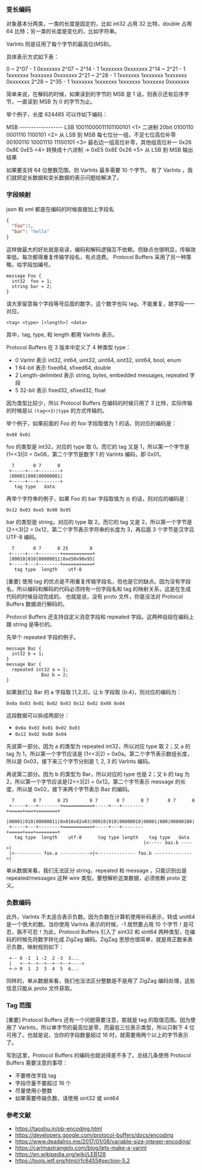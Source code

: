 

### 变长编码 ###

对象基本分两类，一类的长度是固定的，比如 int32 占用 32 比特，double 占用 64 比特；另一类的长度是变化的，比如字符串。

VarInts 则是征用了每个字节的最高位(MSB)。

具体表示方式如下表：

   0 ~ 2^07 - 1	0xxxxxxx
2^07 ~ 2^14 - 1	1xxxxxxx 0xxxxxxx
2^14 ~ 2^21 - 1	1xxxxxxx 1xxxxxxx 0xxxxxxx
2^21 ~ 2^28 - 1	1xxxxxxx 1xxxxxxx 1xxxxxxx 0xxxxxxx
2^28 ~ 2^35 - 1	1xxxxxxx 1xxxxxxx 1xxxxxxx 1xxxxxxx 0xxxxxxx

简单来说，在解码的时候，如果读到的字节的 MSB 是 1 话，则表示还有后序字节，一直读到 MSB 为 0 的字节为止。

举个例子，长度 624485 可以作如下编码：

MSB ------------------ LSB
      10011000011101100101  <1> 二进制 20bit
 0100110  0001110  1100101  <2> 从 LSB 到 MSB 每七位分一组，不足七位高位补零
00100110 10001110 11100101  <3> 最右边一组高位补零，其他组高位补一
    0x26     0x8E     0xE5  <4> 转换成十六进制
→ 0xE5 0x8E 0x26            <5> 从 LSB 到 MSB 输出结果

如果要支持 64 位整数范围，则 VarInts 最多需要 10 个字节。
有了 VarInts ，我们就把定长数据和变长数据的表示问题给解决了。


### 字段映射 ###

json 和 xml 都是在编码的时候直接加上字段名

```json
{
  "foo":1,
  "bar": "hello"
}
```
这样做最大的好处就是易读，编码和解码逻辑互不依赖。但缺点也很明显，传输效率低。每次都得重复传输字段名，有点浪费。
Protocol Buffers 采用了另一种策略，给字段加编号。

```protobuf3
message Foo {
  int32  foo = 1;
  string bar = 2;
}
```
请大家留意每个字段等号后面的数字。这个数字也叫 tag，不能重复，跟字段一一对应。

``` <tag> <type> [<length>] <data> ```

其中，tag, type, 和 length 都用 VarInts 表示。

Protocol Buffers 在 3 版本中定义了 4 种类型 type：

- 0 VarInt 表示 int32, int64, uint32, uint64, sint32, sint64, bool, enum
- 1 64-bit 表示 fixed64, sfixed64, double
- 2 Length-delimited 表示 string, bytes, embedded messages, repeated 字段
- 5 32-bit 表示 fixed32, sfixed32, float

因为类型比较少，所以 Protocol Buffers 在编码的时候只用了 3 比特，实际传输的时候是以 ```(tag<<3)|type``` 的方式传输的。

举个例子，如果前面的 Foo 的 foo 字段取值为 1 的话，则对应的编码是：

```0x08 0x01```

foo 的类型是 int32，对应的 type 取 0。而它的 tag 又是 1，所以第一个字节是 (1<<3)|0 = 0x08，第二个字节是数字 1 的 VarInts 编码，即 0x01。

```
  7       0 7      0
 +-----+---+--------+
 |00001|000|00000001|
 +-----+---+--------+
   tag type   data
```
再举个字符串的例子，如果 Foo 的 bar 字段取值为 `吕` 的话，则对应的编码是：

```0x12 0x03 0xe5 0x90 0x95```

bar 的类型是 string，对应的 type 取 2。而它的 tag 又是 2，所以第一个字节是 (2<<3)|2 = 0x12，第二个字节表示字符串的长度为 3，再后面 3 个字节是汉字吕 UTF-8 编码。

```
  7       0 7      0 25        0
 +-----+---+--------+===========+
 |00010|010|00000011|0xe50x90x95|
 +-----+---+--------+===========+
   tag type  length    utf-8
```

[重要] 使用 tag 的优点是不用重复传输字段名，但也是它的缺点。因为没有字段名，所以编码和解码的代码必须持有一份字段名和 tag 的映射关系，这是在生成代码的时候自动完成的。
也就是说，没有 proto 文件，你是没法对 Protocol Buffers 数据进行解码的。

Protocol Buffers 还支持自定义消息字段和 repeated 字段。这两种自段在编码上跟 string 是等价的。

先举个 repeated 字段的例子。

```
message Baz {
  int32 b = 1;
}
message Bar {
  repeated int32 a = 1;
             Baz b = 2;
}
```

如果我们让 Bar 的 a 字段取 [1,2,3]，让 b 字段取 {b:4}，则对应的编码为：

```0x0a 0x03 0x01 0x02 0x03 0x12 0x02 0x08 0x04```

这段数据可以拆成两部分：
 - ```0x0a 0x03 0x01 0x02 0x03```
 - ```0x12 0x02 0x08 0x04```

先说第一部分。因为 a 的类型为 repeated int32，所以对应 type 取 2；又 a 的 tag 为 1，所以第一个字节应该是 (1<<3|2) = 0x0a。第二个字节表示数组长度，所以是 0x03，接下来三个字节分别是 1, 2, 3 的 VarInts 编码。

再说第二部分。因为 b 的类型为 Bar，所以对应的 type 也是 2；又 b 的 tag 为 2，所以第一个字节应该是(2<<3|2) = 0x12。第二个字节表示 message 的长度，所以是 0x02，接下来两个字节表示 Baz 的编码。

```
  7       0 7      0 25        0 7       0 7      0 7       0 7      0
 +-----+---+--------+===========+-----+---+--------+=====+===+========+
 |00001|010|00000011|0x010x02x03|00010|010|00000010|00001|000|00000100|
 +-----+---+--------+===========+-----+---+--------+=====+===+========+
   tag type  length    utf-8      tag type length    tag type   data
                                                   |<----- baz.b ---->|
 |<---------- foo.a ----------->|<-------------- foo.b -------------->|
```

单从数据来看，我们无法区分 string，repeated 和 message ，只能识别出是 repeated/messages 这种 wire 类型。要想解析这类数据，必须依赖 proto 定义。


### 负数编码 ###

此外，VarInts 不太适合表示负数。因为负数在计算机使用补码表示，转成 unit64 是一个很大的数。当你使用 VarInts 表示的时候，-1 居然要占用 10 个字节！是可忍，孰不可忍！为此，Protocol Buffers 引入了 sint32 和 sint64 两种类型，在编码的时候先将数字转化成 ZigZag 编码。ZigZag 思想也很简单，就是用正数来表示负数，映射规则如下：

```
 +-- 0 -1  1 -2  2 -3  3...
 |   +--+--+--+--+--+--+----> 
 +-> 0  1  2  3  4  5  6...
```

同样的，单从数据来看，我们也没法区分整数是不是用了 ZigZag 编码处理，这些信息只能从 proto 文件获取。


### Tag 范围 ###

[重要] Protocol Buffers 还有一个问题需要注意，那就是 tag 的取值范围。因为使用了 VarInts，所以单字节的最高位是零，而最低三位表示类型，所以只剩下 4 位可用了。也就是说，当你的字段数量超过 16 时，就需要用两个以上的字节表示了。

写到这里，Protocol Buffers 的编码也就说得差不多了。总结几条使用 Protocol Buffers 需要注意的事项：
 - 不要修改字段 tag
 - 字段尽量不要超过 16 个
 - 尽量使用小整数
 - 如果需要传输负数，请使用 sint32 或 sint64


### 参考文献 ###

- https://taoshu.in/pb-encoding.html
- https://developers.google.com/protocol-buffers/docs/encoding
- https://www.deadalnix.me/2017/01/08/variable-size-integer-encoding/
- https://carlmastrangelo.com/blog/lets-make-a-varint
- https://en.wikipedia.org/wiki/LEB128
- https://tools.ietf.org/html/rfc6455#section-5.2
